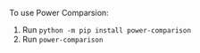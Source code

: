 To use Power Comparsion:

1. Run `python -m pip install power-comparison`
2. Run `power-comparison`
